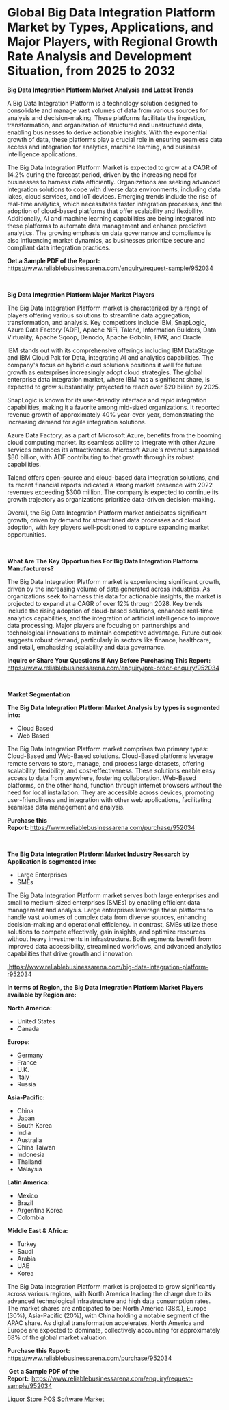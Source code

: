 <p><h1>Global Big Data Integration Platform Market by Types, Applications, and Major Players, with Regional Growth Rate Analysis and Development Situation, from 2025 to 2032</h1></p><p><strong>Big Data Integration Platform Market Analysis and Latest Trends</strong></p>
<p><p>A Big Data Integration Platform is a technology solution designed to consolidate and manage vast volumes of data from various sources for analysis and decision-making. These platforms facilitate the ingestion, transformation, and organization of structured and unstructured data, enabling businesses to derive actionable insights. With the exponential growth of data, these platforms play a crucial role in ensuring seamless data access and integration for analytics, machine learning, and business intelligence applications.</p><p>The Big Data Integration Platform Market is expected to grow at a CAGR of 14.2% during the forecast period, driven by the increasing need for businesses to harness data efficiently. Organizations are seeking advanced integration solutions to cope with diverse data environments, including data lakes, cloud services, and IoT devices. Emerging trends include the rise of real-time analytics, which necessitates faster integration processes, and the adoption of cloud-based platforms that offer scalability and flexibility. Additionally, AI and machine learning capabilities are being integrated into these platforms to automate data management and enhance predictive analytics. The growing emphasis on data governance and compliance is also influencing market dynamics, as businesses prioritize secure and compliant data integration practices.</p></p>
<p><strong>Get a Sample PDF of the Report:&nbsp;</strong> <a href="https://www.reliablebusinessarena.com/enquiry/request-sample/952034?utm_campaign=2630&utm_medium=2&utm_source=Github&utm_content=ia&utm_term=06032025&utm_id=big-data-integration-platform">https://www.reliablebusinessarena.com/enquiry/request-sample/952034</a></p>
<p>&nbsp;</p>
<p><strong>Big Data Integration Platform Major Market Players</strong></p>
<p><p>The Big Data Integration Platform market is characterized by a range of players offering various solutions to streamline data aggregation, transformation, and analysis. Key competitors include IBM, SnapLogic, Azure Data Factory (ADF), Apache NiFi, Talend, Information Builders, Data Virtuality, Apache Sqoop, Denodo, Apache Gobblin, HVR, and Oracle.</p><p>IBM stands out with its comprehensive offerings including IBM DataStage and IBM Cloud Pak for Data, integrating AI and analytics capabilities. The company's focus on hybrid cloud solutions positions it well for future growth as enterprises increasingly adopt cloud strategies. The global enterprise data integration market, where IBM has a significant share, is expected to grow substantially, projected to reach over $20 billion by 2025.</p><p>SnapLogic is known for its user-friendly interface and rapid integration capabilities, making it a favorite among mid-sized organizations. It reported revenue growth of approximately 40% year-over-year, demonstrating the increasing demand for agile integration solutions. </p><p>Azure Data Factory, as a part of Microsoft Azure, benefits from the booming cloud computing market. Its seamless ability to integrate with other Azure services enhances its attractiveness. Microsoft Azure's revenue surpassed $80 billion, with ADF contributing to that growth through its robust capabilities.</p><p>Talend offers open-source and cloud-based data integration solutions, and its recent financial reports indicated a strong market presence with 2022 revenues exceeding $300 million. The company is expected to continue its growth trajectory as organizations prioritize data-driven decision-making.</p><p>Overall, the Big Data Integration Platform market anticipates significant growth, driven by demand for streamlined data processes and cloud adoption, with key players well-positioned to capture expanding market opportunities.</p></p>
<p>&nbsp;</p>
<p><strong>What Are The Key Opportunities For Big Data Integration Platform Manufacturers?</strong></p>
<p><p>The Big Data Integration Platform market is experiencing significant growth, driven by the increasing volume of data generated across industries. As organizations seek to harness this data for actionable insights, the market is projected to expand at a CAGR of over 12% through 2028. Key trends include the rising adoption of cloud-based solutions, enhanced real-time analytics capabilities, and the integration of artificial intelligence to improve data processing. Major players are focusing on partnerships and technological innovations to maintain competitive advantage. Future outlook suggests robust demand, particularly in sectors like finance, healthcare, and retail, emphasizing scalability and data governance.</p></p>
<p><strong>Inquire or Share Your Questions If Any Before Purchasing This Report:</strong> <a href="https://www.reliablebusinessarena.com/enquiry/pre-order-enquiry/952034?utm_campaign=2630&utm_medium=2&utm_source=Github&utm_content=ia&utm_term=06032025&utm_id=big-data-integration-platform">https://www.reliablebusinessarena.com/enquiry/pre-order-enquiry/952034</a></p>
<p>&nbsp;</p>
<p><strong>Market Segmentation</strong></p>
<p><strong>The Big Data Integration Platform Market Analysis by types is segmented into:</strong></p>
<p><ul><li>Cloud Based</li><li>Web Based</li></ul></p>
<p><p>The Big Data Integration Platform market comprises two primary types: Cloud-Based and Web-Based solutions. Cloud-Based platforms leverage remote servers to store, manage, and process large datasets, offering scalability, flexibility, and cost-effectiveness. These solutions enable easy access to data from anywhere, fostering collaboration. Web-Based platforms, on the other hand, function through internet browsers without the need for local installation. They are accessible across devices, promoting user-friendliness and integration with other web applications, facilitating seamless data management and analysis.</p></p>
<p><strong>Purchase this Report:&nbsp;</strong><a href="https://www.reliablebusinessarena.com/purchase/952034?utm_campaign=2630&utm_medium=2&utm_source=Github&utm_content=ia&utm_term=06032025&utm_id=big-data-integration-platform">https://www.reliablebusinessarena.com/purchase/952034</a></p>
<p>&nbsp;</p>
<p><strong>The Big Data Integration Platform Market Industry Research by Application is segmented into:</strong></p>
<p><ul><li>Large Enterprises</li><li>SMEs</li></ul></p>
<p><p>The Big Data Integration Platform market serves both large enterprises and small to medium-sized enterprises (SMEs) by enabling efficient data management and analysis. Large enterprises leverage these platforms to handle vast volumes of complex data from diverse sources, enhancing decision-making and operational efficiency. In contrast, SMEs utilize these solutions to compete effectively, gain insights, and optimize resources without heavy investments in infrastructure. Both segments benefit from improved data accessibility, streamlined workflows, and advanced analytics capabilities that drive growth and innovation.</p></p>
<p><a href="https://www.reliablebusinessarena.com/big-data-integration-platform-r952034?utm_campaign=2630&utm_medium=2&utm_source=Github&utm_content=ia&utm_term=06032025&utm_id=big-data-integration-platform">&nbsp;https://www.reliablebusinessarena.com/big-data-integration-platform-r952034</a></p>
<p><strong>In terms of Region, the Big Data Integration Platform Market Players available by Region are:</strong></p>
<p>
    <p> <strong> North America: </strong>
        <ul>
            <li>United States</li>
            <li>Canada</li>
        </ul>
        </p> 
    <p> <strong> Europe: </strong>
        <ul>
            <li>Germany</li>
            <li>France</li>
            <li>U.K.</li>
            <li>Italy</li>
            <li>Russia</li>
        </ul>
        </p> 
    <p> <strong> Asia-Pacific: </strong>
        <ul>
            <li>China</li>
            <li>Japan</li>
            <li>South Korea</li>
            <li>India</li>
            <li>Australia</li>
            <li>China Taiwan</li>
            <li>Indonesia</li>
            <li>Thailand</li>
            <li>Malaysia</li>
        </ul>
        </p> 
    <p> <strong> Latin America: </strong>
        <ul>
            <li>Mexico</li>
            <li>Brazil</li>
            <li>Argentina Korea</li>
            <li>Colombia</li>
        </ul>
        </p> 
    <p> <strong> Middle East & Africa: </strong>
        <ul>
            <li>Turkey</li>
            <li>Saudi</li>
            <li>Arabia</li>
            <li>UAE</li>
            <li>Korea</li>
        </ul>
    </p>
    </p>
<p><p>The Big Data Integration Platform market is projected to grow significantly across various regions, with North America leading the charge due to its advanced technological infrastructure and high data consumption rates. The market shares are anticipated to be: North America (38%), Europe (30%), Asia-Pacific (20%), with China holding a notable segment of the APAC share. As digital transformation accelerates, North America and Europe are expected to dominate, collectively accounting for approximately 68% of the global market valuation.</p></p>
<p><strong>Purchase this Report: </strong><a href="https://www.reliablebusinessarena.com/purchase/952034?utm_campaign=2630&utm_medium=2&utm_source=Github&utm_content=ia&utm_term=06032025&utm_id=big-data-integration-platform">https://www.reliablebusinessarena.com/purchase/952034</a></p>
<p>&nbsp;<strong>Get a Sample PDF of the Report:&nbsp;&nbsp;</strong><a href="https://www.reliablebusinessarena.com/enquiry/request-sample/952034?utm_campaign=2630&utm_medium=2&utm_source=Github&utm_content=ia&utm_term=06032025&utm_id=big-data-integration-platform">https://www.reliablebusinessarena.com/enquiry/request-sample/952034</a></p>
<p><strong></strong></p>
<p><p><a href="https://github.com/lehumiston1971679/Market-Research-Report-List-1/blob/main/liquor-store-pos-software-market.md?utm_campaign=2630&utm_medium=2&utm_source=Github&utm_content=ia&utm_term=06032025&utm_id=big-data-integration-platform">Liquor Store POS Software Market</a></p></p>